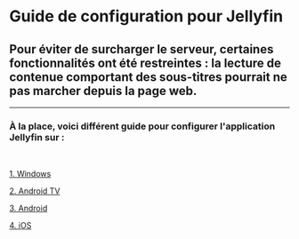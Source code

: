 # Guide de configuration pour Jellyfin

## Pour éviter de surcharger le serveur, certaines fonctionnalités ont été restreintes : la lecture de contenue comportant des sous-titres pourrait ne pas marcher depuis la page web.
---
### À la place, voici différent guide pour configurer l'application Jellyfin sur :
<br>

[1. Windows](https://github.com/fritchi571/jellyfin-guide/blob/main/windows.md)

[2. Android TV](https://github.com/fritchi571/jellyfin-guide/blob/main/android-tv.md)

[3. Android](https://github.com/fritchi571/jellyfin-guide/blob/main/android.md)

[4. iOS](https://github.com/fritchi571/jellyfin-guide/blob/main/ios.md)
